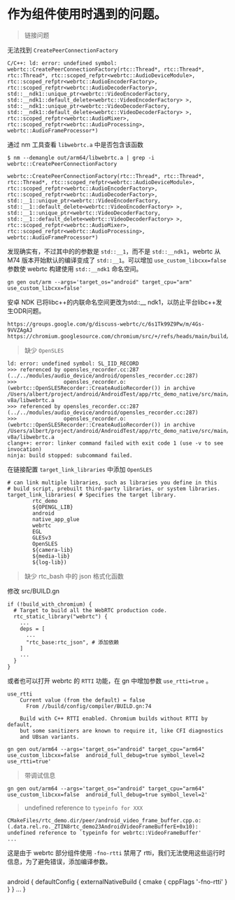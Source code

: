 # 作为组件使用时遇到的问题。

> 链接问题

无法找到 `CreatePeerConnectionFactory`

```
C/C++: ld: error: undefined symbol: webrtc::CreatePeerConnectionFactory(rtc::Thread*, rtc::Thread*, rtc::Thread*, rtc::scoped_refptr<webrtc::AudioDeviceModule>, rtc::scoped_refptr<webrtc::AudioEncoderFactory>, rtc::scoped_refptr<webrtc::AudioDecoderFactory>, std::__ndk1::unique_ptr<webrtc::VideoEncoderFactory, std::__ndk1::default_delete<webrtc::VideoEncoderFactory> >, std::__ndk1::unique_ptr<webrtc::VideoDecoderFactory, std::__ndk1::default_delete<webrtc::VideoDecoderFactory> >, rtc::scoped_refptr<webrtc::AudioMixer>, rtc::scoped_refptr<webrtc::AudioProcessing>, webrtc::AudioFrameProcessor*)
```

通过 nm 工具查看 `libwebrtc.a` 中是否包含该函数

```
$ nm --demangle out/arm64/libwebrtc.a | grep -i webrtc::CreatePeerConnectionFactory

webrtc::CreatePeerConnectionFactory(rtc::Thread*, rtc::Thread*, rtc::Thread*, rtc::scoped_refptr<webrtc::AudioDeviceModule>, rtc::scoped_refptr<webrtc::AudioEncoderFactory>, rtc::scoped_refptr<webrtc::AudioDecoderFactory>, std::__1::unique_ptr<webrtc::VideoEncoderFactory, std::__1::default_delete<webrtc::VideoEncoderFactory> >, std::__1::unique_ptr<webrtc::VideoDecoderFactory, std::__1::default_delete<webrtc::VideoDecoderFactory> >, rtc::scoped_refptr<webrtc::AudioMixer>, rtc::scoped_refptr<webrtc::AudioProcessing>, webrtc::AudioFrameProcessor*)
```
发现确实有，不过其中的的参数是 `std::__1`，而不是 `std::__ndk1`，webrtc 从 M74 版本开始默认的编译变成了 `std::__1`。可以增加 `use_custom_libcxx=false` 参数使 webrtc 构建使用 `std::__ndk1` 命名空间。
```
gn gen out/arm --args='target_os="android" target_cpu="arm" use_custom_libcxx=false'
```

安卓 NDK 已将libc++的内联命名空间更改为std::__ ndk1，以防止平台libc++发生ODR问题。
```
https://groups.google.com/g/discuss-webrtc/c/6s1Tk99Z9Pw/m/4Gs-9VVZAgAJ
https://chromium.googlesource.com/chromium/src/+/refs/heads/main/build/config/c++/c++.gni
```


> 缺少 `OpenSLES`

```
ld: error: undefined symbol: SL_IID_RECORD
>>> referenced by opensles_recorder.cc:287 (../../modules/audio_device/android/opensles_recorder.cc:287)
>>>               opensles_recorder.o:(webrtc::OpenSLESRecorder::CreateAudioRecorder()) in archive /Users/albert/project/android/AndroidTest/app/rtc_demo_native/src/main/cpp/lib/arm64-v8a/libwebrtc.a
>>> referenced by opensles_recorder.cc:287 (../../modules/audio_device/android/opensles_recorder.cc:287)
>>>               opensles_recorder.o:(webrtc::OpenSLESRecorder::CreateAudioRecorder()) in archive /Users/albert/project/android/AndroidTest/app/rtc_demo_native/src/main/cpp/lib/arm64-v8a/libwebrtc.a
clang++: error: linker command failed with exit code 1 (use -v to see invocation)
ninja: build stopped: subcommand failed.
```

在链接配置 `target_link_libraries` 中添加 `OpenSLES`

```
# can link multiple libraries, such as libraries you define in this
# build script, prebuilt third-party libraries, or system libraries.
target_link_libraries( # Specifies the target library.
        rtc_demo
        ${OPENGL_LIB}
        android
        native_app_glue
        webrtc
        EGL
        GLESv3
        OpenSLES
        ${camera-lib}
        ${media-lib}
        ${log-lib})
```

> 缺少 rtc_bash 中的 json 格式化函数

修改 src/BUILD.gn
```gn
if (!build_with_chromium) {
  # Target to build all the WebRTC production code.
  rtc_static_library("webrtc") {
    ...
    deps = [
      ...
      "rtc_base:rtc_json", # 添加依赖
    ]
    ... 
  }
}

```

或者也可以打开 webrtc 的 `RTTI` 功能，在 gn 中增加参数 `use_rtti=true` 。

```
use_rtti
    Current value (from the default) = false
      From //build/config/compiler/BUILD.gn:74

    Build with C++ RTTI enabled. Chromium builds without RTTI by default,
    but some sanitizers are known to require it, like CFI diagnostics
    and UBsan variants.
```

```
gn gen out/arm64 --args='target_os="android" target_cpu="arm64" use_custom_libcxx=false  android_full_debug=true symbol_level=2 use_rtti=true'
```

> 带调试信息

```
gn gen out/arm64 --args='target_os="android" target_cpu="arm64" use_custom_libcxx=false  android_full_debug=true symbol_level=2'
```

>  undefined reference to `typeinfo for XXX`

```
CMakeFiles/rtc_demo.dir/peer/android_video_frame_buffer.cpp.o:(.data.rel.ro._ZTIN8rtc_demo23AndroidVideoFrameBufferE+0x10): undefined reference to `typeinfo for webrtc::VideoFrameBuffer'
...
```

这是由于 webrtc 部分组件使用 `-fno-rtti` 禁用了 rtti，我们无法使用这些运行时信息，为了避免错误，添加编译参数。

```
```
android {
    defaultConfig {
        externalNativeBuild {
            cmake {
                cppFlags '-fno-rtti'
            }
        }
    }
    ...
}
```
